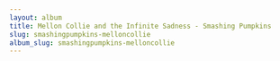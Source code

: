 ```yaml
---
layout: album
title: Mellon Collie and the Infinite Sadness - Smashing Pumpkins
slug: smashingpumpkins-melloncollie
album_slug: smashingpumpkins-melloncollie
---
```

